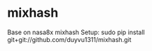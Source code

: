 # mixhash

Base on nasa8x mixhash
Setup:
sudo pip install git+git://github.com/duyvu1311/mixhash.git
